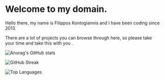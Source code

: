 # Welcome to my domain.

Hello there, my name is Filippos Kontogiannis and I have been coding since 2013. 

There are a lot of projects you can browse through here, so please take your time and take this with you .

![Anurag's GitHub stats](https://github-readme-stats.vercel.app/api?username=ulrichnyx&show_icons=true&theme=radical)

![GitHub Streak](https://github-readme-streak-stats.herokuapp.com/?user=ulrichnyx&theme=radical)

![Top Languages](https://github-readme-stats.vercel.app/api/top-langs/?username=ulrichnyx&layout=compact&theme=radical)
<!--
**UlrichNyx/ulrichnyx** is a ✨ _special_ ✨ repository because its `README.md` (this file) appears on your GitHub profile.

Here are some ideas to get you started:

- 🔭 I’m currently working on ...
- 🌱 I’m currently learning ...
- 👯 I’m looking to collaborate on ...
- 🤔 I’m looking for help with ...
- 💬 Ask me about ...
- 📫 How to reach me: ...
- 😄 Pronouns: ...
- ⚡ Fun fact: ...
-->
